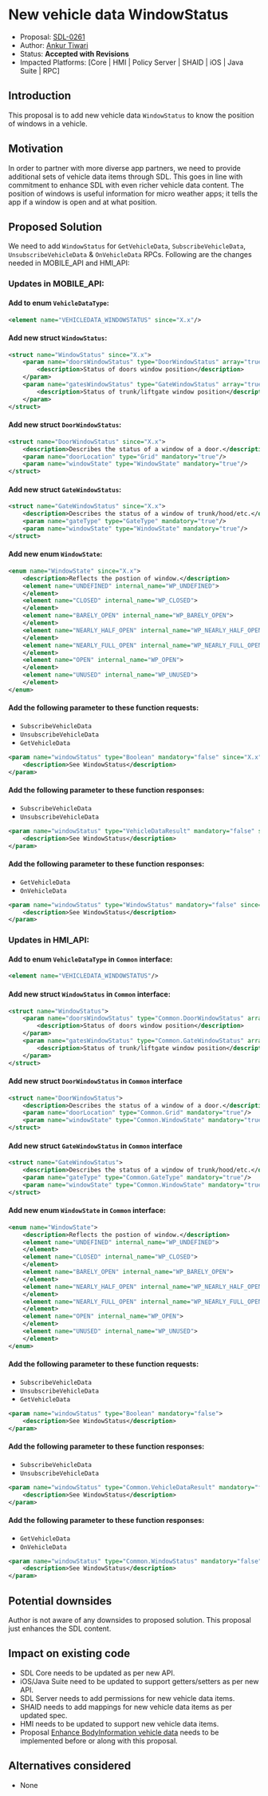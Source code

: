 # New vehicle data WindowStatus

* Proposal: [SDL-0261](0261-New-vehicle-data-WindowStatus.md)
* Author: [Ankur Tiwari](https://github.com/atiwari9)
* Status: **Accepted with Revisions**
* Impacted Platforms: [Core | HMI | Policy Server | SHAID | iOS | Java Suite | RPC]

## Introduction

This proposal is to add new vehicle data `WindowStatus` to know the position of windows in a vehicle.

## Motivation

In order to partner with more diverse app partners, we need to provide additional sets of vehicle data items through SDL. This goes in line with commitment to enhance SDL with even richer vehicle data content. The position of windows is useful information for micro weather apps; it tells the app if a window is open and at what position.

## Proposed Solution 

We need to add `WindowStatus` for `GetVehicleData`, `SubscribeVehicleData`, `UnsubscribeVehicleData` & `OnVehicleData` RPCs. Following are the changes needed in MOBILE_API and HMI_API:

### Updates in MOBILE_API:


#### Add to enum `VehicleDataType`: 

```xml
<element name="VEHICLEDATA_WINDOWSTATUS" since="X.x"/>
```

#### Add new struct `WindowStatus`:
```xml	
<struct name="WindowStatus" since="X.x">
	<param name="doorsWindowStatus" type="DoorWindowStatus" array="true" minsize="0" maxsize="100" mandatory="false">
		<description>Status of doors window position</description>
	</param>
	<param name="gatesWindowStatus" type="GateWindowStatus" array="true" minsize="0" maxsize="100" mandatory="false">
		<description>Status of trunk/liftgate window position</description>
	</param>		
</struct>
```

#### Add new struct `DoorWindowStatus`:
```xml	
<struct name="DoorWindowStatus" since="X.x">
	<description>Describes the status of a window of a door.</description>
	<param name="doorLocation" type="Grid" mandatory="true"/>
	<param name="windowState" type="WindowState" mandatory="true"/>	
</struct>
```

#### Add new struct `GateWindowStatus`:
```xml
<struct name="GateWindowStatus" since="X.x">
	<description>Describes the status of a window of trunk/hood/etc.</description>
	<param name="gateType" type="GateType" mandatory="true"/>
	<param name="windowState" type="WindowState" mandatory="true"/>	
</struct>
```

#### Add new enum `WindowState`:

```xml    
<enum name="WindowState" since="X.x">
	<description>Reflects the postion of window.</description>
	<element name="UNDEFINED" internal_name="WP_UNDEFINED">
	</element>
	<element name="CLOSED" internal_name="WP_CLOSED">
	</element>
	<element name="BARELY_OPEN" internal_name="WP_BARELY_OPEN">
	</element>
	<element name="NEARLY_HALF_OPEN" internal_name="WP_NEARLY_HALF_OPEN">
	</element>
	<element name="NEARLY_FULL_OPEN" internal_name="WP_NEARLY_FULL_OPEN">
	</element>
	<element name="OPEN" internal_name="WP_OPEN">
	</element>
	<element name="UNUSED" internal_name="WP_UNUSED">
	</element>
</enum>
```

#### Add the following parameter to these function requests:
* `SubscribeVehicleData`
* `UnsubscribeVehicleData`
* `GetVehicleData`

```xml
<param name="windowStatus" type="Boolean" mandatory="false" since="X.x">
	<description>See WindowStatus</description>
</param>
```

#### Add the following parameter to these function responses:
* `SubscribeVehicleData`
* `UnsubscribeVehicleData`

```xml
<param name="windowStatus" type="VehicleDataResult" mandatory="false" since="X.x">
	<description>See WindowStatus</description>
</param>
```

#### Add the following parameter to these function responses:
* `GetVehicleData`
* `OnVehicleData`

```xml
<param name="windowStatus" type="WindowStatus" mandatory="false" since="X.x">
	<description>See WindowStatus</description>
</param>
```

### Updates in HMI_API:


#### Add to enum `VehicleDataType` in `Common` interface: 

```xml
<element name="VEHICLEDATA_WINDOWSTATUS"/>
```

#### Add new struct `WindowStatus` in `Common` interface:
```xml	
<struct name="WindowStatus">
	<param name="doorsWindowStatus" type="Common.DoorWindowStatus" array="true" minsize="0" maxsize="100" mandatory="false">
		<description>Status of doors window position</description>
	</param>
	<param name="gatesWindowStatus" type="Common.GateWindowStatus" array="true" minsize="0" maxsize="100" mandatory="false">
		<description>Status of trunk/liftgate window position</description>
	</param>		
</struct>
```

#### Add new struct `DoorWindowStatus` in `Common` interface
```xml	
<struct name="DoorWindowStatus">
	<description>Describes the status of a window of a door.</description>
	<param name="doorLocation" type="Common.Grid" mandatory="true"/>
	<param name="windowState" type="Common.WindowState" mandatory="true"/>	
</struct>
```

#### Add new struct `GateWindowStatus` in `Common` interface
```xml
<struct name="GateWindowStatus">
	<description>Describes the status of a window of trunk/hood/etc.</description>
	<param name="gateType" type="Common.GateType" mandatory="true"/>
	<param name="windowState" type="Common.WindowState" mandatory="true"/>	
</struct>
```

#### Add new enum `WindowState` in `Common` interface:

```xml    
<enum name="WindowState">
	<description>Reflects the postion of window.</description>
	<element name="UNDEFINED" internal_name="WP_UNDEFINED">
	</element>
	<element name="CLOSED" internal_name="WP_CLOSED">
	</element>
	<element name="BARELY_OPEN" internal_name="WP_BARELY_OPEN">
	</element>
	<element name="NEARLY_HALF_OPEN" internal_name="WP_NEARLY_HALF_OPEN">
	</element>
	<element name="NEARLY_FULL_OPEN" internal_name="WP_NEARLY_FULL_OPEN">
	</element>
	<element name="OPEN" internal_name="WP_OPEN">
	</element>
	<element name="UNUSED" internal_name="WP_UNUSED">
	</element>
</enum>
```

#### Add the following parameter to these function requests:
* `SubscribeVehicleData`
* `UnsubscribeVehicleData`
* `GetVehicleData`

```xml
<param name="windowStatus" type="Boolean" mandatory="false">
	<description>See WindowStatus</description>
</param>
```

#### Add the following parameter to these function responses:
* `SubscribeVehicleData`
* `UnsubscribeVehicleData`

```xml
<param name="windowStatus" type="Common.VehicleDataResult" mandatory="false">
	<description>See WindowStatus</description>
</param>
```

#### Add the following parameter to these function responses:
* `GetVehicleData`
* `OnVehicleData`

```xml
<param name="windowStatus" type="Common.WindowStatus" mandatory="false">
	<description>See WindowStatus</description>
</param>
```

## Potential downsides

Author is not aware of any downsides to proposed solution. This proposal just enhances the SDL content.

## Impact on existing code

* SDL Core needs to be updated as per new API.
* iOS/Java Suite need to be updated to support getters/setters as per new API.
* SDL Server needs to add permissions for new vehicle data items.
* SHAID needs to add mappings for new vehicle data items as per updated spec.
* HMI needs to be updated to support new vehicle data items.
* Proposal [Enhance BodyInformation vehicle data](https://github.com/smartdevicelink/sdl_evolution/blob/master/proposals/0255-Enhance-BodyInformation-vehicle-data.md) needs to be implemented before or along with this proposal.

## Alternatives considered

* None

